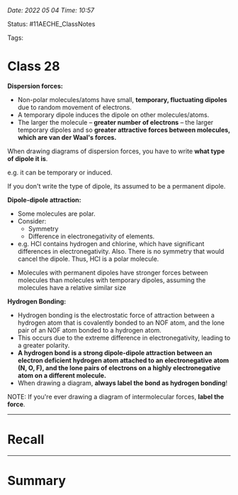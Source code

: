 *Date: 2022 05 04 Time: 10:57*


Status: #11AECHE_ClassNotes

Tags: 


# Class 28

**Dispersion forces:**
* Non-polar molecules/atoms have small, **temporary, fluctuating dipoles** due to random movement of electrons.
* A temporary dipole induces the dipole on other molecules/atoms.
* The larger the molecule – **greater number of electrons** – the larger temporary dipoles and so **greater attractive forces between molecules, which are van der Waal's forces.**

When drawing diagrams of dispersion forces, you have to write **what type of dipole it is**.

e.g. it can be temporary or induced.

If you don't write the type of dipole, its assumed to be a permanent dipole.


**Dipole-dipole attraction:**
* Some molecules are polar. 
* Consider:
	* Symmetry
	* Difference in electronegativity of elements.
* e.g. HCl contains hydrogen and chlorine, which have significant differences in electronegativity. Also. There is no symmetry that would cancel the dipole. Thus, HCl is a polar molecule.
- Molecules with permanent dipoles have stronger forces between molecules than molecules with temporary dipoles, assuming the molecules have a relative similar size

**Hydrogen Bonding:**
- Hydrogen bonding is the electrostatic force of attraction between a hydrogen atom that is covalently bonded to an NOF atom, and the lone pair of an NOF atom bonded to a hydrogen atom.
- This occurs due to the extreme difference in electronegativity, leading to a greater polarity.
- **A hydrogen bond is a strong dipole-dipole attraction between an electron deficient hydrogen atom attached to an electronegative atom (N, O, F), and the lone pairs of electrons on a highly electronegative atom on a different molecule.**
- When drawing a diagram, **always label the bond as hydrogen bonding**!

NOTE: If you're ever drawing a diagram of intermolecular forces, **label the force**.





---
# Recall







---
# Summary


